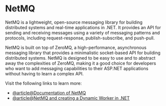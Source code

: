 # NetMQ

NetMQ is a lightweight, open-source messaging library for building distributed systems and real-time applications in .NET. It provides an API for sending and receiving messages using a variety of messaging patterns and protocols, including request-response, publish-subscribe, and push-pull.

NetMQ is built on top of ZeroMQ, a high-performance, asynchronous messaging library that provides a minimalistic socket-based API for building distributed systems. NetMQ is designed to be easy to use and to abstract away the complexities of ZeroMQ, making it a good choice for developers who want to add messaging capabilities to their ASP.NET applications without having to learn a complex API.

Visit the following links to learn more:

- [@article@Documentation of NetMQ](https://netmq.readthedocs.io/en/latest/introduction/)
- [@article@NetMQ and creating a Dynamic Worker in .NET](https://mikaelkoskinen.net/post/netmq-and-creating-a-dynamic-worker-per-task)
